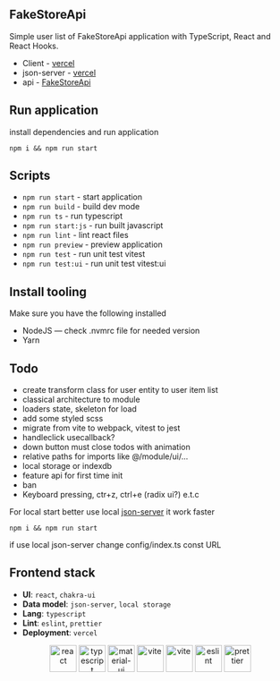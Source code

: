 ## FakeStoreApi

Simple user list of FakeStoreApi application with TypeScript, React and React Hooks.

- Client - [vercel](https://todos-swart-eight.vercel.app/)
- json-server - [vercel](https://todo-list-json-server-hnyxyyqsa-klim-barks-projects.vercel.app/)
- api - [FakeStoreApi](https://fakestoreapi.com/)

## Run application

install dependencies and run application

```
npm i && npm run start
```

## Scripts

- `npm run start` - start application
- `npm run build` - build dev mode
- `npm run ts` - run typescript
- `npm run start:js` - run built javascript
- `npm run lint` - lint react files
- `npm run preview` - preview application
- `npm run test` - run unit test vitest
- `npm run test:ui` - run unit test vitest:ui

## Install tooling

Make sure you have the following installed

- NodeJS — check .nvmrc file for needed version
- Yarn

## Todo

- create transform class for user entity to user item list
- classical architecture to module
- loaders state, skeleton for load
- add some styled scss
- migrate from vite to webpack, vitest to jest
- handleclick usecallback?
- down button must close todos with animation
- relative paths for imports like @/module/ui/...
- local storage or indexdb
- feature api for first time init
- ban
- Keyboard pressing, ctr+z, ctrl+e (radix ui?) e.t.c

For local start better use local [json-server](https://github.com/Barklim/todo-list-json-server) it work faster
```
npm i && npm run start
```
if use local json-server change config/index.ts const URL

## Frontend stack

- **UI**: `react`, `chakra-ui`
- **Data model**: `json-server`, `local storage`
- **Lang**: `typescript`
- **Lint**: `eslint`, `prettier`
- **Deployment**: `vercel`

<div align="center">

[<img title="react" alt="react" height=48 src="https://cdn.auth0.com/blog/react-js/react.png"/>](https://react.dev/)
[<img title="typescript" alt="typescript" height=48 src="https://raw.githubusercontent.com/remojansen/logo.ts/master/ts.png"/>](https://www.typescriptlang.org/)
[<img title="chakra-ui" alt="material-ui" height=48 src="https://avatars.githubusercontent.com/u/54212428?s=200&v=4"/>](https://v2.chakra-ui.com/)
[<img title="vite" alt="vite" height=48 src="https://avatars.githubusercontent.com/u/65625612?s=200&v=4"/>](https://vitejs.dev/)
[<img title="vitest" alt="vite" height=48 src="https://avatars.githubusercontent.com/u/95747107?s=200&v=4"/>](https://vitest.dev/)
[<img title="eslint" alt="eslint" height=48 src="https://d33wubrfki0l68.cloudfront.net/204482ca413433c80cd14fe369e2181dd97a2a40/092e2/assets/img/logo.svg"/>](https://eslint.org/)
[<img title="prettier" alt="prettier" height=48 src="https://prettier.io/icon.png"/>](https://prettier.io/)
</div>